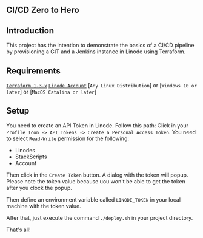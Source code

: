 ## CI/CD Zero to Hero

## Introduction
This project has the intention to demonstrate the basics of a CI/CD pipeline by provisioning a GIT and a Jenkins instance in Linode using Terraform.

## Requirements
[`Terraform 1.3.x`](https://terraform.io)
[`Linode Account`](https://www.linode.com)
[`Any Linux Distribution`] or
[`Windows 10 or later`] or
[`MacOS Catalina or later`]

## Setup
You need to create an API Token in Linode. Follow this path: Click in your `Profile Icon -> API Tokens -> Create a Personal Access Token`. You need to select `Read-Write` permission for the following:
- Linodes
- StackScripts
- Account

Then click in the `Create Token` button. A dialog with the token will popup. Please note the token value because uou won't be able to get the token after you clock the popup.

Then define an environment variable called `LINODE_TOKEN` in your local machine with the token value.

After that, just execute the command `./deploy.sh` in your project directory.

That's all!
